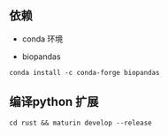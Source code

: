 ## 依赖

* conda 环境

* biopandas

```
conda install -c conda-forge biopandas
```


## 编译python 扩展

```
cd rust && maturin develop --release
```